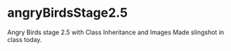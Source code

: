# angryBirdsStage2.5
Angry Birds stage 2.5 with Class Inheritance and Images
Made slingshot in class today.